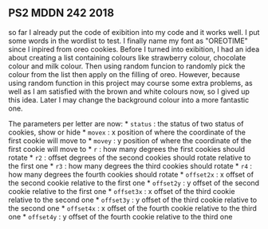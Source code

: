 ## PS2 MDDN 242 2018
so far I already put the code of exibition into my code and it works well. I put some words in the wordlist to test. 
I finally name my font as "OREOTIME" since I inpired from oreo cookies.
Before I turned into exibition, I had an idea about creating a list containing colours like strawberry colour, chocolate colour and milk colour. Then using random funcion to randomly pick the colour from the list then apply on the filling of oreo. However, because using random function in this project may course some extra problems, as well as I am satisfied with the brown and white colours now, so I gived up this idea.
Later I may change the background colour into a more fantastic one.

The parameters per letter are now:
	* `status` : the status of two status of cookies, show or hide
	* `movex` : x position of where the coordinate of the first cookie will move to
	* `movey` : y position of where the coordinate of the first cookie will move to
	* `r` : how many degrees the first cookies should rotate
	* `r2` : offset degrees of the second cookies should rotate relative to the first one
	* `r3` : how many degrees the third cookies should rotate
	* `r4` : how many degrees the fourth cookies should rotate
	* `offset2x` : x offset of the second cookie relative to the first one
	* `offset2y` : y offset of the second cookie relative to the first one
	* `offset3x` : x offset of the third cookie relative to the second one
	* `offset3y` : y offset of the third cookie relative to the second one
	* `offset4x` : x offset of the fourth cookie relative to the third one
	* `offset4y` : y offset of the fourth cookie relative to the third one